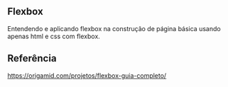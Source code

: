## Flexbox

Entendendo e aplicando flexbox na construção de página básica usando apenas html e css com flexbox. 

## Referência

https://origamid.com/projetos/flexbox-guia-completo/
